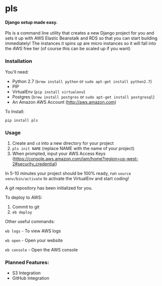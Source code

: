 # pls
#### Django setup made easy.

Pls is a command line utility that creates a new Django project for you and sets it up with AWS Elastic Beanstalk and RDS so that you can start building immediately! The instances it spins up are micro instances so it will fall into the AWS free tier (of course this can be scaled up if you want)

### Installation

You'll need:
  - Python 2.7 (`brew install python` or `sudo apt-get install python2.7`)
  - PIP 
  - VirtualEnv (`pip install virtualenv`)
  - Postgres (`brew install postgres` or `sudo apt-get install postgresql`)
  - An Amazon AWS Account (http://aws.amazon.com)
  
To Install:

`pip install pls`

### Usage

1. Create and `cd` into a new directory for your project
2. `pls init NAME` (replace NAME with the name of your project)
3. When prompted, input your AWS Access Keys (https://console.aws.amazon.com/iam/home?region=us-west-2#security_credential)

In 5-10 minutes your project should be 100% ready, run `source venv/bin/activate` to activate the VirtualEnv and start coding!

A git repository has been initialized for you.

To deploy to AWS:

1. Commit to git
2. `eb deploy`

Other useful commands:

`eb logs` - To view AWS logs

`eb open` - Open your website

`eb console` - Open the AWS console



### Planned Features:

- S3 Integration
- GitHub Integration
